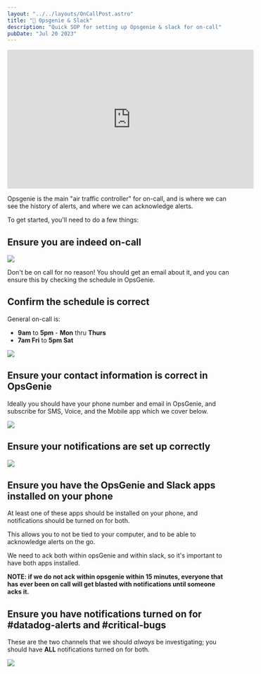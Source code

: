 ```yaml
---
layout: "../../layouts/OnCallPost.astro"
title: "🧞 Opsgenie & Slack"
description: "Quick SOP for setting up Opsgenie & slack for on-call"
pubDate: "Jul 20 2023"
---
```


<div class="iframe-wrapper">
  <iframe width="560" height="315" src="https://www.youtube.com/embed/390pZ9egMEs" title="YouTube video player" frameborder="0" allow="accelerometer; autoplay; clipboard-write; encrypted-media; gyroscope; picture-in-picture; web-share" allowfullscreen></iframe>
</div>

Opsgenie is the main "air traffic controller" for on-call, and is where we can see the history of alerts, and where we can acknowledge alerts.

To get started, you'll need to do a few things:

## Ensure you are indeed on-call

<img src="/oncall-start.png" /><br>

Don't be on call for no reason! You should get an email about it, and you can ensure this by checking the schedule in OpsGenie.

## Confirm the schedule is correct

General on-call is:

- **9am** to **5pm** - **Mon** thru **Thurs**
- **7am Fri** to **5pm Sat** 

<img src="/oc-schedule.png" /><br>

## Ensure your contact information is correct in OpsGenie

Ideally you should have your phone number and email in OpsGenie, and subscribe for SMS, Voice, and the Mobile app which we cover below.

<img src="/oc-contact.png" /><br>

## Ensure your notifications are set up correctly

<img src="/oc-rules.png" /><br>

## Ensure you have the OpsGenie and Slack apps installed on your phone

At least one of these apps should be installed on your phone, and notifications should be turned on for both.

This allows you to not be tied to your computer, and to be able to acknowledge alerts on the go.

We need to ack both within opsGenie and within slack, so it's important to have both apps installed.

**NOTE: if we do not ack within opsgenie within 15 minutes, everyone that has ever been on call will get blasted with notifications until someone acks it.**

## Ensure you have notifications turned on for #datadog-alerts and #critical-bugs

These are the two channels that we should *always* be investigating; you should have **ALL** notifications turned on for both.

<img src="/datadog-alerts.png" /><br>